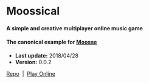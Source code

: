 # Moossical

#### A simple and creative multiplayer online music game  
#### The canonical example for [Moosse](https://github.com/loopdotcoop/moosse)

+ __Last update:__  2018/04/28
+ __Version:__      0.0.2

[Repo](https://github.com/loopdotcoop/moossical) &nbsp;|&nbsp;
[Play Online](http://moossical.loop.coop/game.html)  
